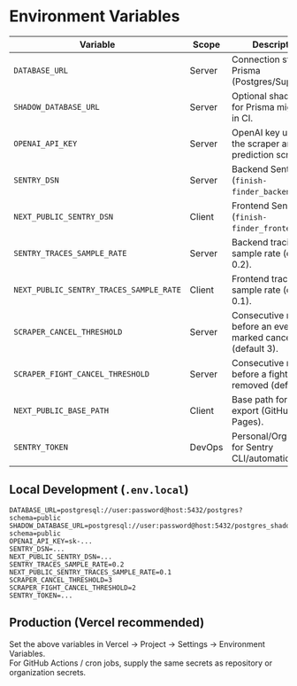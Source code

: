 # Environment Variables

| Variable | Scope | Description |
| --- | --- | --- |
| `DATABASE_URL` | Server | Connection string for Prisma (Postgres/Supabase). |
| `SHADOW_DATABASE_URL` | Server | Optional shadow DB for Prisma migrations in CI. |
| `OPENAI_API_KEY` | Server | OpenAI key used by the scraper and prediction scripts. |
| `SENTRY_DSN` | Server | Backend Sentry DSN (`finish-finder_backend`). |
| `NEXT_PUBLIC_SENTRY_DSN` | Client | Frontend Sentry DSN (`finish-finder_frontend`). |
| `SENTRY_TRACES_SAMPLE_RATE` | Server | Backend tracing sample rate (default 0.2). |
| `NEXT_PUBLIC_SENTRY_TRACES_SAMPLE_RATE` | Client | Frontend tracing sample rate (default 0.1). |
| `SCRAPER_CANCEL_THRESHOLD` | Server | Consecutive misses before an event is marked cancelled (default 3). |
| `SCRAPER_FIGHT_CANCEL_THRESHOLD` | Server | Consecutive misses before a fight is removed (default 2). |
| `NEXT_PUBLIC_BASE_PATH` | Client | Base path for static export (GitHub Pages). |
| `SENTRY_TOKEN` | DevOps | Personal/Org token for Sentry CLI/automation. |

## Local Development (`.env.local`)
```
DATABASE_URL=postgresql://user:password@host:5432/postgres?schema=public
SHADOW_DATABASE_URL=postgresql://user:password@host:5432/postgres_shadow?schema=public
OPENAI_API_KEY=sk-...
SENTRY_DSN=...
NEXT_PUBLIC_SENTRY_DSN=...
SENTRY_TRACES_SAMPLE_RATE=0.2
NEXT_PUBLIC_SENTRY_TRACES_SAMPLE_RATE=0.1
SCRAPER_CANCEL_THRESHOLD=3
SCRAPER_FIGHT_CANCEL_THRESHOLD=2
SENTRY_TOKEN=...
```

## Production (Vercel recommended)
Set the above variables in Vercel → Project → Settings → Environment Variables.  
For GitHub Actions / cron jobs, supply the same secrets as repository or organization secrets.
